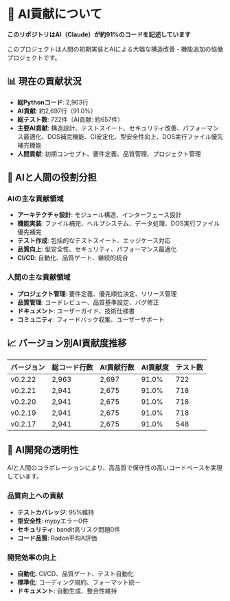 # 🤖 AI貢献について

**このリポジトリはAI（Claude）が約91%のコードを記述しています**

このプロジェクトは人間の初期実装とAIによる大幅な構造改善・機能追加の協働プロジェクトです。

## 📊 現在の貢献状況

- **総Pythonコード**: 2,963行
- **AI貢献**: 約2,697行（91.0%）
- **総テスト数**: 722件（AI貢献: 約657件）
- **主要AI貢献**: 構造設計、テストスイート、セキュリティ改善、パフォーマンス最適化、DOS補完機能、CI安定化、型安全性向上、DOS実行ファイル優先補完機能
- **人間貢献**: 初期コンセプト、要件定義、品質管理、プロジェクト管理

## 🔄 AIと人間の役割分担

### AIの主な貢献領域
- **アーキテクチャ設計**: モジュール構造、インターフェース設計
- **機能実装**: ファイル補完、ヘルプシステム、データ処理、DOS実行ファイル優先補完
- **テスト作成**: 包括的なテストスイート、エッジケース対応
- **品質向上**: 型安全性、セキュリティ、パフォーマンス最適化
- **CI/CD**: 自動化、品質ゲート、継続的統合

### 人間の主な貢献領域
- **プロジェクト管理**: 要件定義、優先順位決定、リリース管理
- **品質管理**: コードレビュー、品質基準設定、バグ修正
- **ドキュメント**: ユーザーガイド、技術仕様書
- **コミュニティ**: フィードバック収集、ユーザーサポート

## 📈 バージョン別AI貢献度推移

| バージョン | 総コード行数 | AI貢献行数 | AI貢献度 | テスト数 |
|-----------|-------------|-----------|---------|---------|
| v0.2.22   | 2,963       | 2,697     | 91.0%   | 722     |
| v0.2.21   | 2,941       | 2,675     | 91.0%   | 718     |
| v0.2.20   | 2,941       | 2,675     | 91.0%   | 718     |
| v0.2.19   | 2,941       | 2,675     | 91.0%   | 718     |
| v0.2.17   | 2,941       | 2,675     | 91.0%   | 548     |

## 🎯 AI開発の透明性

AIと人間のコラボレーションにより、高品質で保守性の高いコードベースを実現しています。

### 品質向上への貢献
- **テストカバレッジ**: 95%維持
- **型安全性**: mypyエラー0件
- **セキュリティ**: bandit高リスク問題0件
- **コード品質**: Radon平均A評価

### 開発効率の向上
- **自動化**: CI/CD、品質ゲート、テスト自動化
- **標準化**: コーディング規約、フォーマット統一
- **ドキュメント**: 自動生成、整合性維持 